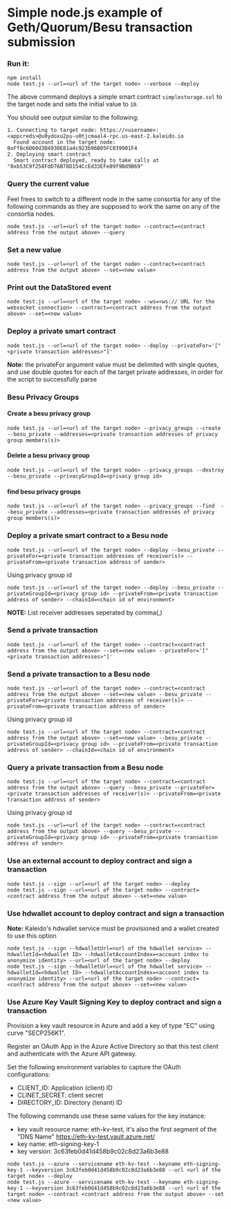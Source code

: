 # Simple node.js example of Geth/Quorum/Besu transaction submission

### Run it:
```
npm install
node test.js --url=<url of the target node> --verbose --deploy
```

The above command deploys a simple smart contract `simplestorage.sol` to the target node and sets the initial value to `10`.

You should see output similar to the following:
```
1. Connecting to target node: https://<username>:<appcreds>@u0ydoxu2pu-u0tjcmaal4-rpc.us-east-2.kaleido.io
  Found account in the target node: 0xFf8c6060d3D4930E81a4c923b96B05FC039901F4
2. Deploying smart contract
  Smart contract deployed, ready to take calls at "0xb53C9f258FdD76B78D154CcEd33EFe09f9Bd9B69"
```

### Query the current value
Feel frees to switch to a different node in the same consortia for any of the following commands as they are supposed to work the same on any of the consortia nodes.

```
node test.js --url=<url of the target node> --contract=<contract address from the output above> --query
```

### Set a new value
```
node test.js --url=<url of the target node> --contract=<contract address from the output above> --set=<new value>
```

### Print out the DataStored event
```
node test.js --url=<url of the target node> --ws=<ws:// URL for the websocket connection> --contract=<contract address from the output above> --set=<new value>
```

### Deploy a private smart contract
```
node test.js --url=<url of the target node> --deploy --privateFor='["<private transaction addresses>"]'
```
**Note:** the privateFor argument value must be delimited with single quotes, and use double quotes for each of the target private addresses, in order for the script to successfully parse

### Besu Privacy Groups

#### Create a besu privacy group
```
node test.js --url=<url of the target node> --privacy_groups --create  --besu_private --addresses=<private transaction addresses of privacy group members(s)>
```

#### Delete a besu privacy group
```
node test.js --url=<url of the target node> --privacy_groups --destroy  --besu_private --privacyGroupId=<privacy group id>
```

#### find besu privacy groups
```
node test.js --url=<url of the target node> --privacy_groups --find  --besu_private --addresses=<private transaction addresses of privacy group members(s)>
```


### Deploy a private smart contract to a Besu node
```
node test.js --url=<url of the target node> --deploy --besu_private --privateFor=<private transaction addresses of receiver(s)> --privateFrom=<private transaction address of sender>
```

Using privacy group id
```
node test.js --url=<url of the target node> --deploy --besu_private --privateGroupId=<privacy group id> --privateFrom=<private transaction address of sender> --chainId=<chain id of environment>
```
**NOTE:** List receiver addresses seperated by comma(,)

### Send a private transaction
```
node test.js --url=<url of the target node> --contract=<contract address from the output above> --set=<new value> --privateFor='["<private transaction addresses>"]'
```

### Send a private transaction to a Besu node
```
node test.js --url=<url of the target node> --contract=<contract address from the output above> --set=<new value> --besu_private --privateFor=<private transaction addresses of receiver(s)> --privateFrom=<private transaction address of sender>
```

Using privacy group id
```
node test.js --url=<url of the target node> --contract=<contract address from the output above> --set=<new value> --besu_private --privateGroupId=<privacy group id> --privateFrom=<private transaction address of sender> --chainId=<chain id of environment>
```

### Query a private transaction from a Besu node
```
node test.js --url=<url of the target node> --contract=<contract address from the output above> --query --besu_private --privateFor=<private transaction addresses of receiver(s)> --privateFrom=<private transaction address of sender>
```

Using privacy group id
```
node test.js --url=<url of the target node> --contract=<contract address from the output above> --query --besu_private --privateGroupId=<privacy group id> --privateFrom=<private transaction address of sender>
```

### Use an external account to deploy contract and sign a transaction
```
node test.js --sign --url=<url of the target node> --deploy
node test.js --sign --url=<url of the target node> --contract=<contract address from the output above> --set=<new value>
```

### Use hdwallet account to deploy contract and sign a transaction

**Note:** Kaleido's hdwallet service must be provisioned and a wallet created to use this option

```
node test.js --sign --hdwalletUrl=<url of the hdwallet service> --hdwalletId=<hdwallet ID> --hdwalletAccountIndex=<account index to anonymize identity> --url=<url of the target node> --deploy
node test.js --sign --hdwalletUrl=<url of the hdwallet service> --hdwalletId=<hdwallet ID> --hdwalletAccountIndex=<account index to anonymize identity> --url=<url of the target node> --contract=<contract address from the output above> --set=<new value>
```

### Use Azure Key Vault Signing Key to deploy contract and sign a transaction

Provision a key vault resource in Azure and add a key of type "EC" using curve "SECP256K1".

Register an OAuth App in the Azure Active Directory so that this test client and authenticate with the Azure API gateway.

Set the following environment variables to capture the OAuth configurations:
* CLIENT_ID: Application (client) ID
* CLINET_SECRET: client secret
* DIRECTORY_ID: Directory (tenant) ID

The following commands use these same values for the key instance:
* key vault resource name: eth-kv-test, it's also the first segment of the "DNS Name" https://eth-kv-test.vault.azure.net/
* key name: eth-signing-key-1
* key version: 3c63feb0d41d458b9c02c8d23a6b3e88

```
node test.js --azure --servicename eth-kv-test --keyname eth-signing-key-1 --keyversion 3c63feb0d41d458b9c02c8d23a6b3e88 --url <url of the target node> --deploy
node test.js --azure --servicename eth-kv-test --keyname eth-signing-key-1 --keyversion 3c63feb0d41d458b9c02c8d23a6b3e88 --url <url of the target node> --contract <contract address from the output above> --set <new value>
```
